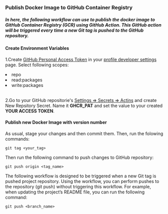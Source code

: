 ### Publish Docker Image to GitHub Container Registry


##### In here, the following workflow can use to publish the docker image to GitHub Container Registry (GCR) using GitHub Action. This GitHub action will be triggered every time a new Git tag is pushed to the GitHub repository.


#### Create Environment Variables

1.Create <a href="https://docs.github.com/en/packages/guides/enabling-improved-container-support">GitHub Personal Access Token</a> in your <a href="https://github.com/settings/tokens">profile developer settings</a> page. Select following scopes:<br>

<li>repo</li>
<li>read:packages</li>
<li>write:packages</li><br>

2.Go to your GitHub repositorie's <a href="https://github.com/{your_username}/{your_repository_name}/settings/secrets/actions">Settings => Secrets => Actins</a> and create New Repsitory Secret. Name it <b>GHCR_PAT</b> and set the value to your created <b>YOUR ACCESS TOKEN</b>.

#### Publish new Docker Image with version number

As usual, stage your changes and then commit them. Then, run the folowing commands:

```
git tag <your_tag> 
```

Then run the following command to push changes to GitHub repository:

```
git push origin <tag_name>
```

The following workflow is designed to be triggered when a new Git tag is pushed project repository. Using the workflow, you can perform pushes to the repository (git push) without triggering this workflow. For example, when updating the project’s README file, you can run the following command:

```
git push <branch_name>
```




